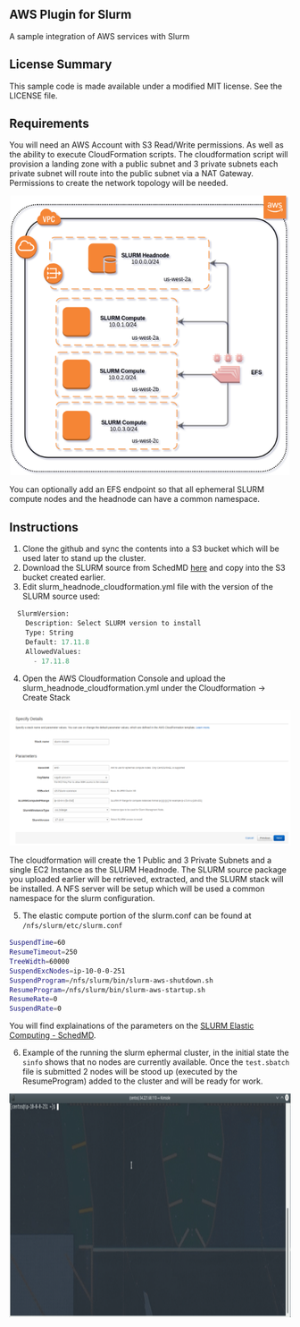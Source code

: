 ## AWS Plugin for Slurm

A sample integration of AWS services with Slurm

## License Summary

This sample code is made available under a modified MIT license. See the LICENSE file.

## Requirements

You will need an AWS Account with S3 Read/Write permissions. As well as the ability to execute CloudFormation scripts. The cloudformation script will provision a landing zone with a public subnet and 3 private subnets each private subnet will route into the public subnet via a NAT Gateway. Permissions to create the network topology will be needed.

<p align="center">
  <img src="/imgs/slurm-burst.png?raw=true" alt="SLURM Bursting Network" width="500" height="500"/>
</p>

You can optionally add an EFS endpoint so that all ephemeral SLURM compute nodes and the headnode can have a common namespace.

## Instructions

1) Clone the github and sync the contents into a S3 bucket which will be used later to stand up the cluster.
2) Download the SLURM source from SchedMD [here](https://www.schedmd.com/downloads.php) and copy into the S3 bucket created earlier.
3) Edit slurm_headnode_cloudformation.yml file with the version of the SLURM source used:

```python
  SlurmVersion:
    Description: Select SLURM version to install
    Type: String
    Default: 17.11.8
    AllowedValues:
      - 17.11.8
```

4) Open the AWS Cloudformation Console and upload the slurm_headnode_cloudformation.yml under the Cloudformation -> Create Stack

<p align="center">
  <img src="/imgs/slurm-cf.png?raw=true" alt="SLURM CloudFormation Template"/>
</p>

The cloudformation will create the 1 Public and 3 Private Subnets and a single EC2 Instance as the SLURM Headnode. The SLURM source package you uploaded earlier will be retrieved, extracted, and the SLURM stack will be installed. A NFS server will be setup which will be used a common namespace for the slurm configuration.

5) The elastic compute portion of the slurm.conf can be found at ```/nfs/slurm/etc/slurm.conf``` 

```bash
SuspendTime=60
ResumeTimeout=250
TreeWidth=60000
SuspendExcNodes=ip-10-0-0-251
SuspendProgram=/nfs/slurm/bin/slurm-aws-shutdown.sh
ResumeProgram=/nfs/slurm/bin/slurm-aws-startup.sh
ResumeRate=0
SuspendRate=0
```
You will find explainations of the parameters on the [SLURM Elastic Computing - SchedMD](https://slurm.schedmd.com/elastic_computing.html).

6) Example of the running the slurm ephermal cluster, in the initial state the ```sinfo``` shows that no nodes are currently available. Once the ```test.sbatch``` file is submitted 2 nodes will be stood up (executed by the ResumeProgram) added to the cluster and will be ready for work.

<p align="center">
  <img src="/imgs/slurm-submit.gif?raw=true" alt="SLURM Bursting" width="800" height="400"/>
</p>